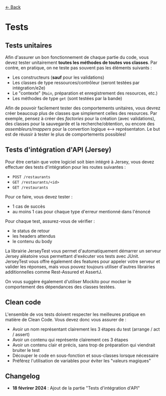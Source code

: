 [← Back](../README.md)

# Tests

## Tests unitaires

Afin d'assurer un bon fonctionnement de chaque partie du code, vous devez tester unitairement **toutes les méthodes de toutes vos classes**. Par contre, en pratique, on ne teste pas souvent pas les éléments suivants :

- Les constructeurs (**sauf** pour les validations)
- Les classes de type ressources/contrôleur  (seront testées par intégration/e2e)
- Le "contexte" (`Main`, préparation et enregistrement des resources, etc.)
- Les méthodes de type `get` (sont testées par la bande)

Afin de pouvoir facilement tester des comportements unitaires, vous devrez créer beaucoup plus de classes que simplement celles des resources. Par exemple, pensez à créer des *factories* pour la création (avec validations), des classes pour la sauvegarde et la recherche/obtention, ou encore des *assembleurs/mappers* pour la convertion logique <--> représentaton. Le but est de réussir à tester le plus de comportements possibles!

## Tests d'intégration d'API (Jersey)

Pour être certain que votre logiciel soit bien intégré à Jersey, vous devez effectuer des tests d'intégration pour les routes suivantes :

- `POST /restaurants`
- `GET /restaurants/<id>`
- `GET /restaurants`

Pour ce faire, vous devez tester :

- 1 cas de succès
- au moins 1 cas pour chaque type d'erreur mentionné dans l'énoncé

Pour chaque test, assurez-vous de vérifier :

- le status de retour
- les headers attendus
- le contenu du body

La librairie JerseyTest vous permet d'automatiquement démarrer un serveur Jersey aléatoire vous permettant d'exécuter vos tests avec JUnit. JerseyTest vous offre également des features pour appeler votre serveur et valider les réponses, mais vous pouvez toujours utiliser d'autres librairies additionnelles comme Rest-Assured et AssertJ.

On vous suggère également d'utiliser Mockito pour mocker le comportement des dépendances des classes testées.

## Clean code

L'ensemble de vos tests doivent respecter les meilleures pratique en matière de Clean Code. Vous devez donc vous assurer de :

- Avoir un nom représentant clairement les 3 étapes du test (arrange / act / assert)
- Avoir un contenu qui représente clairement ces 3 étapes
- Avoir un contenu clair et précis, sans trop de préparation qui viendrait bruiter le test
- Découper le code en sous-fonction et sous-classes lorsque nécessaire
- Préférez l'utilisation de variables pour éviter les "valeurs magiques"

## Changelog

- **18 févrirer 2024** : Ajout de la partie "Tests d'intégration d'API"
